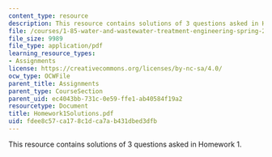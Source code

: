 ```yaml
---
content_type: resource
description: This resource contains solutions of 3 questions asked in Homework 1.
file: /courses/1-85-water-and-wastewater-treatment-engineering-spring-2006/fdee8c57ca178c1dca7ab431dbed3dfb_Homework1Solutions.pdf
file_size: 9989
file_type: application/pdf
learning_resource_types:
- Assignments
license: https://creativecommons.org/licenses/by-nc-sa/4.0/
ocw_type: OCWFile
parent_title: Assignments
parent_type: CourseSection
parent_uid: ec4043bb-731c-0e59-ffe1-ab40584f19a2
resourcetype: Document
title: Homework1Solutions.pdf
uid: fdee8c57-ca17-8c1d-ca7a-b431dbed3dfb
---
```

This resource contains solutions of 3 questions asked in Homework 1.